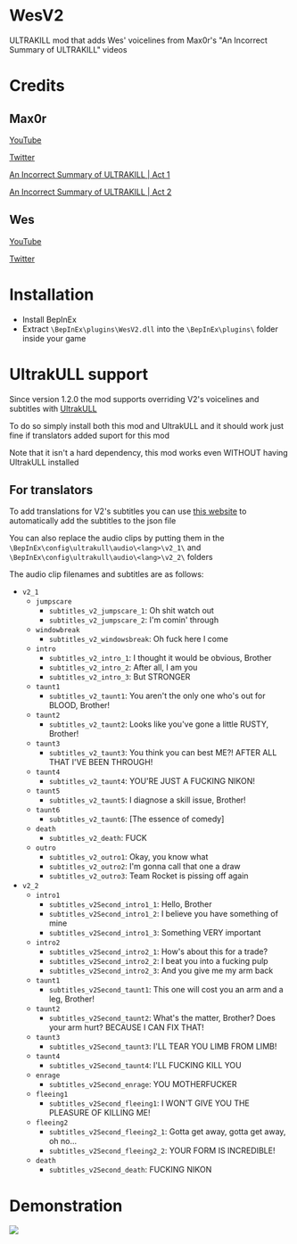 # WesV2
ULTRAKILL mod that adds Wes' voicelines from Max0r's "An Incorrect Summary of ULTRAKILL" videos

# Credits
## Max0r 
[YouTube](https://youtube.com/Max0r)

[Twitter](https://twitter.com/realMax0r)

[An Incorrect Summary of ULTRAKILL | Act 1](https://youtu.be/BKx1oGw0IRM)

[An Incorrect Summary of ULTRAKILL | Act 2](https://youtu.be/WihFgw7ufjA)
## Wes
[YouTube](https://youtube.com/funnywes)

[Twitter](https://twitter.com/funnywes)

# Installation
- Install BepInEx
- Extract ``\BepInEx\plugins\WesV2.dll`` into the ``\BepInEx\plugins\`` folder inside your game

# UltrakULL support
Since version 1.2.0 the mod supports overriding V2's voicelines and subtitles with
[UltrakULL](https://thunderstore.io/c/ultrakill/p/UltrakULL/UltrakULL/)

To do so simply install both this mod and UltrakULL and it should work just fine if
translators added suport for this mod

Note that it isn't a hard dependency, this mod works even WITHOUT having UltrakULL installed

## For translators
To add translations for V2's subtitles you can use [this website](https://kyryh.github.io/update-lang-json.html)
to automatically add the subtitles to the json file

You can also replace the audio clips by putting them in the ``\BepInEx\config\ultrakull\audio\<lang>\v2_1\`` and
``\BepInEx\config\ultrakull\audio\<lang>\v2_2\`` folders

The audio clip filenames and subtitles are as follows:

- ``v2_1``
  - ``jumpscare``
	- ``subtitles_v2_jumpscare_1``: Oh shit watch out
	- ``subtitles_v2_jumpscare_2``: I'm comin' through
  - ``windowbreak``
	- ``subtitles_v2_windowsbreak``: Oh fuck here I come
  - ``intro``
	- ``subtitles_v2_intro_1``: I thought it would be obvious, Brother
	- ``subtitles_v2_intro_2``: After all, I am you
	- ``subtitles_v2_intro_3``: But STRONGER
  - ``taunt1``
	- ``subtitles_v2_taunt1``: You aren't the only one who's out for BLOOD, Brother!
  - ``taunt2``
	- ``subtitles_v2_taunt2``: Looks like you've gone a little RUSTY, Brother!
  - ``taunt3``
	- ``subtitles_v2_taunt3``: You think you can best ME?! AFTER ALL THAT I'VE BEEN THROUGH!
  - ``taunt4``
	- ``subtitles_v2_taunt4``: YOU'RE JUST A FUCKING NIKON!
  - ``taunt5``
	- ``subtitles_v2_taunt5``: I diagnose a skill issue, Brother!
  - ``taunt6``
	- ``subtitles_v2_taunt6``: [The essence of comedy]
  - ``death``
	- ``subtitles_v2_death``: FUCK
  - ``outro``
	- ``subtitles_v2_outro1``: Okay, you know what
	- ``subtitles_v2_outro2``: I'm gonna call that one a draw
	- ``subtitles_v2_outro3``: Team Rocket is pissing off again
- ``v2_2``
  - ``intro1``
	- ``subtitles_v2Second_intro1_1``: Hello, Brother
	- ``subtitles_v2Second_intro1_2``: I believe you have something of mine
	- ``subtitles_v2Second_intro1_3``: Something VERY important
  - ``intro2``
	- ``subtitles_v2Second_intro2_1``: How's about this for a trade?
	- ``subtitles_v2Second_intro2_2``: I beat you into a fucking pulp
	- ``subtitles_v2Second_intro2_3``: And you give me my arm back
  - ``taunt1``
	- ``subtitles_v2Second_taunt1``: This one will cost you an arm and a leg, Brother!
  - ``taunt2``
	- ``subtitles_v2Second_taunt2``: What's the matter, Brother? Does your arm hurt? BECAUSE I CAN FIX THAT!
  - ``taunt3``
	- ``subtitles_v2Second_taunt3``: I'LL TEAR YOU LIMB FROM LIMB!
  - ``taunt4``
	- ``subtitles_v2Second_taunt4``: I'LL FUCKING KILL YOU
  - ``enrage``
	- ``subtitles_v2Second_enrage``: YOU MOTHERFUCKER
  - ``fleeing1``
	- ``subtitles_v2Second_fleeing1``: I WON'T GIVE YOU THE PLEASURE OF KILLING ME!
  - ``fleeing2``
	- ``subtitles_v2Second_fleeing2_1``: Gotta get away, gotta get away, oh no...
	- ``subtitles_v2Second_fleeing2_2``: YOUR FORM IS INCREDIBLE!
  - ``death``
	- ``subtitles_v2Second_death``: FUCKING NIKON

# Demonstration
[![](https://img.youtube.com/vi/gBR4t437jJg/0.jpg)](https://youtu.be/gBR4t437jJg)
